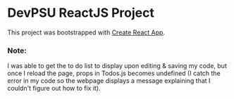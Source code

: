 # DevPSU ReactJS Project

This project was bootstrapped with [Create React App](https://github.com/facebook/create-react-app).

### Note:
I was able to get the to do list to display upon editing & saving my code, but once I reload the page, props in Todos.js becomes undefined (I catch the error in my code so the webpage displays a message explaining that I couldn't figure out how to fix it).
